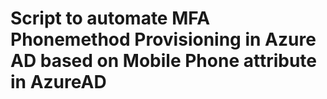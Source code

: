 # Script to automate MFA Phonemethod Provisioning in Azure AD based on Mobile Phone attribute in AzureAD
